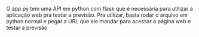 O app.py tem uma API em python com flask que é necessária para utilizar a aplicação web pra testar a previsão. Pra utilizar, basta rodar o arquivo em python normal e pegar a URL que ele mandar para acessar a página web e testar a previsão
